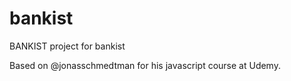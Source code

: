 # bankist
BANKIST project for bankist

Based on @jonasschmedtman for his javascript course at Udemy.
